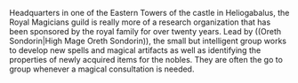 Headquarters in one of the Eastern Towers of the castle in Heliogabalus, the Royal Magicians guild is really more of a research organization that has been sponsored by the royal family for over twenty years.  Lead by ((Oreth Sondorin|High Mage Oreth Sondorin)), the small but intelligent group works to develop new spells and magical artifacts as well as identifying the properties of newly acquired items for the nobles.  They are often the go to group whenever a magical consultation is needed.
